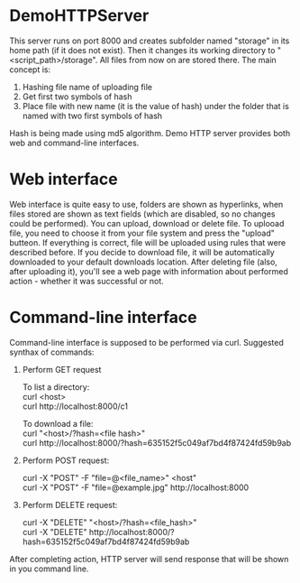 # DemoHTTPServer

This server runs on port 8000 and creates subfolder named "storage" in its home path (if it does not exist). Then it 
changes its working directory to "<script_path>/storage".
All files from now on are stored there. The main concept is:
1) Hashing file name of uploading file
2) Get first two symbols of hash
3) Place file with new name (it is the value of hash) under the folder that is named with two first symbols of hash

Hash is being made using md5 algorithm.
Demo HTTP server provides both web and command-line interfaces.

# Web interface
Web interface is quite easy to use, folders are shown as hyperlinks, when files stored are shown as text fields
(which are disabled, so no changes could be performed). You can upload, download or delete file. To uplooad file, 
you need to choose it from your file system and press the "upload" butteon. If everything is correct, file will be 
uploaded using rules that were described before. If you decide to download file, it will be automatically downloaded
to your default downloads location. After deleting file (also, after uploading it), you'll see a web page with information 
about  performed action - whether it was successful or not. 

# Command-line interface
Command-line interface is supposed to be performed via curl. Suggested synthax of commands:
1) Perform GET request<br>
    
    To list a directory:<br> 
      curl &lt;host&gt; <br>
      curl http://localhost:8000/c1
      
    To download a file:<br>
      curl "&lt;host&gt;/?hash=&lt;file hash&gt;"<br>
      curl http://localhost:8000/?hash=635152f5c049af7bd4f87424fd59b9ab<br>
      
2) Perform POST request:<br>
    
    curl -X "POST" -F "file=@&lt;file_name&gt;" &lt;host"<br>
    curl -X "POST" -F "file=@example.jpg" http://localhost:8000<br>
    
3) Perform DELETE request:<br>

    curl -X "DELETE" "&lt;host&gt;/?hash=&lt;file_hash&gt;"<br>
    curl -X "DELETE" http://localhost:8000/?hash=635152f5c049af7bd4f87424fd59b9ab<br>
    
After completing action, HTTP server will send response that will be shown in you command line.
